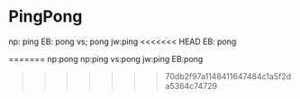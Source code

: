 # PingPong
np: ping
EB: pong
vs; pong
jw:ping
<<<<<<< HEAD
EB: pong

=======
np:pong
np:ping
vs:pong
jw:ping
EB:pong

>>>>>>> 70db2f97a1148411647484c1a5f2da5364c74729
